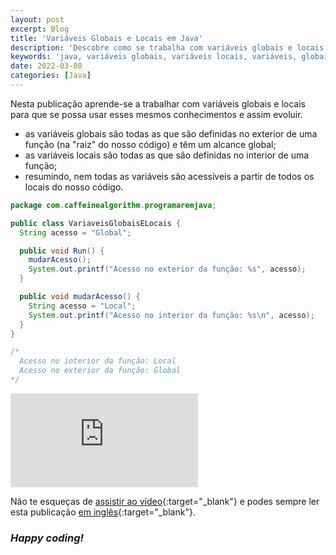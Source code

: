 ```yaml
---
layout: post
excerpt: Blog
title: 'Variáveis Globais e Locais em Java'
description: 'Descobre como se trabalha com variáveis globais e locais na linguagem de programação Java. Obtém respostas às tuas dúvidas com a teoria e os exemplos apresentados.'
keywords: 'java, variáveis globais, variáveis locais, variáveis, globais, locais, variável, publicação'
date: 2022-03-08
categories: [Java]
---
```


Nesta publicação aprende-se a trabalhar com variáveis globais e locais para que se possa usar esses mesmos conhecimentos e assim evoluir.

- as variáveis globais são todas as que são definidas no exterior de uma função (na "raiz" do nosso código) e têm um alcance global;
- as variáveis locais são todas as que são definidas no interior de uma função;
- resumindo, nem todas as variáveis são acessíveis a partir de todos os locais do nosso código.

```java
package com.caffeinealgorithm.programaremjava;

public class VariaveisGlobaisELocais {
  String acesso = "Global";

  public void Run() {
    mudarAcesso();
    System.out.printf("Acesso no exterior da função: %s", acesso);
  }

  public void mudarAcesso() {
    String acesso = "Local";
    System.out.printf("Acesso no interior da função: %s\n", acesso);
  }
}

/*
  Acesso no interior da função: Local
  Acesso no exterior da função: Global
*/
```

<div class="video-container">
  <iframe src="https://www.youtube.com/embed/hgVFRjqnSPM" frameborder="0" allowfullscreen></iframe>
</div>

Não te esqueças de [assistir ao vídeo](https://youtu.be/hgVFRjqnSPM){:target="\_blank"} e podes sempre ler esta publicação [em inglês](https://nelsonsilvadev.com/blog/global-and-local-variables-in-java/){:target="\_blank"}.

### _Happy coding!_
